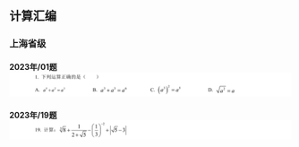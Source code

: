 
## 计算汇编
### 上海省级
#### 2023年/01题 ![](../../../DOCS/中考/数学/上海省级/2023年/01题/question.png)
#### 2023年/19题 ![](../../../DOCS/中考/数学/上海省级/2023年/19题/question.png) 
 

